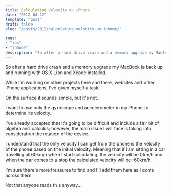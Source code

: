 ```yaml
---
title: Calculating Velocity on iPhone
date: "2012-04-12"
template: "post"
draft: false
slug: "/posts/2012/calculating-velocity-on-iphone/"

tags:
- "ios"
- "iphone"
description: "So after a hard drive crash and a memory upgrade my MacBook is back up and running with OS X Lion and Xcode installed."
---
```

So after a hard drive crash and a memory upgrade my MacBook is back up and running with OS X Lion and Xcode installed.

While I'm working on other projects here and there, websites and other iPhone applications, I've given myself a task.

On the surface it sounds simple, but it's not.

I want to use only the gyroscope and accelerometer in my iPhone to determine its velocity.

I've already accepted that it's going to be difficult and include a fair bit of algebra and calculus; however, the main issue I will face is taking into consideration the rotation of the device.

I understand that the only velocity I can get from the phone is the velocity of the phone based on the initial velocity.  Meaning that if I am sitting in a car travelling at 60km/h when I start calculating, the velocity will be 0km/h and when the car comes to a stop the calculated velocity will be -60km/h.

I'm sure there's more treasures to find and I'll add them here as I come across them.

Not that anyone reads this anyway...